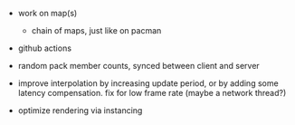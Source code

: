 - work on map(s)
  - chain of maps, just like on pacman
- github actions

- random pack member counts, synced between client and server
- improve interpolation by increasing update period, or by adding some latency compensation. fix for low frame rate (maybe a network thread?)
- optimize rendering via instancing
